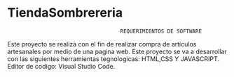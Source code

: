 # TiendaSombrereria
                                        REQUERIMIENTOS DE SOFTWARE
Este proyecto se realiza con el fin de realizar compra de articulos artesanales por medio de una pagina web.
Este proyecto se va a desarrollar con las siguientes herramientas tegnologicas:
HTML,CSS Y JAVASCRIPT.
Editor de codigo: Visual Studio Code.





